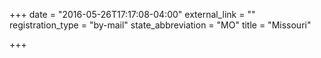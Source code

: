 +++
date = "2016-05-26T17:17:08-04:00"
external_link = ""
registration_type = "by-mail"
state_abbreviation = "MO"
title = "Missouri"

+++

